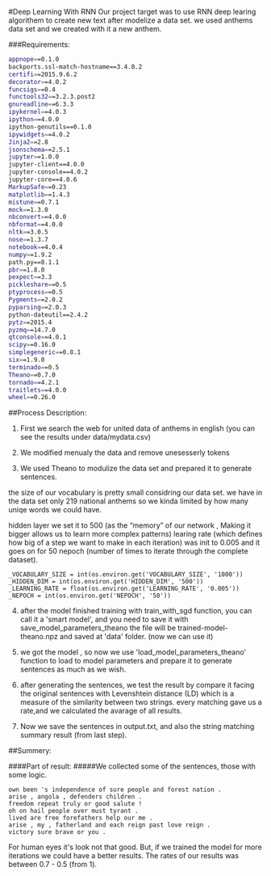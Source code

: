 #Deep Learning With RNN
Our project target was to use RNN deep learing algorithem to create new text after modelize a data set.
we used anthems data set and we created with it a new anthem.

###Requirements:
```bash
appnope==0.1.0
backports.ssl-match-hostname==3.4.0.2
certifi==2015.9.6.2
decorator==4.0.2
funcsigs==0.4
functools32==3.2.3.post2
gnureadline==6.3.3
ipykernel==4.0.3
ipython==4.0.0
ipython-genutils==0.1.0
ipywidgets==4.0.2
Jinja2==2.8
jsonschema==2.5.1
jupyter==1.0.0
jupyter-client==4.0.0
jupyter-console==4.0.2
jupyter-core==4.0.6
MarkupSafe==0.23
matplotlib==1.4.3
mistune==0.7.1
mock==1.3.0
nbconvert==4.0.0
nbformat==4.0.0
nltk==3.0.5
nose==1.3.7
notebook==4.0.4
numpy==1.9.2
path.py==8.1.1
pbr==1.8.0
pexpect==3.3
pickleshare==0.5
ptyprocess==0.5
Pygments==2.0.2
pyparsing==2.0.3
python-dateutil==2.4.2
pytz==2015.4
pyzmq==14.7.0
qtconsole==4.0.1
scipy==0.16.0
simplegeneric==0.8.1
six==1.9.0
terminado==0.5
Theano==0.7.0
tornado==4.2.1
traitlets==4.0.0
wheel==0.26.0
```

##Process Description:

1) First we search the web for united data of anthems in english (you can see the results under data/mydata.csv)

2) We modified menualy the data and remove unesesserly tokens

3) We used Theano to modulize the data set and prepared it to generate sentences.

the size of our vocabulary is pretty small considring our data set. we have in the data set only 219 national anthems so we kinda limited by how many uniqe words we could have.

hidden layer we set it to 500 (as the “memory” of our network , Making it bigger allows us to learn more complex patterns)
learing rate (which defines how big of a step we want to make in each iteration) was init to 0.005 and it goes on for 50 nepoch (number of times to iterate through the complete dataset).
```
_VOCABULARY_SIZE = int(os.environ.get('VOCABULARY_SIZE', '1000'))
_HIDDEN_DIM = int(os.environ.get('HIDDEN_DIM', '500')) 
_LEARNING_RATE = float(os.environ.get('LEARNING_RATE', '0.005'))
_NEPOCH = int(os.environ.get('NEPOCH', '50'))
```

4) after the model finished training with train_with_sgd function, you can call it a 'smart model', and you need to save it with save_model_parameters_theano the file will be trained-model-theano.npz and saved at 'data' folder. (now we can use it)

5) we got the model , so now we use 'load_model_parameters_theano' function to load to model parameters and prepare it to generate sentences as much as we wish.

6) after generating the sentences, we test the result by compare it facing the original sentences with 
Levenshtein distance (LD) which is a measure of the similarity between two strings.
every matching gave us a rate,and we calculated the avarage of all results.

7) Now we save the sentences in output.txt, and also the string matching summary result (from last step).


##Summery:

####Part of result:
#####We collected some of the sentences, those with some logic. 

```
own been 's independence of sure people and forest nation . 
arise , angola , defenders children . 
freedom repeat truly or good salute ! 
oh on hail people over must tyrant . 
lived are free forefathers help our me . 
arise , my , fatherland and each reign past love reign . 
victory sure brave or you . 
```

For human eyes it's look not that good. But, if we trained the model for more iterations we could have a better results. 
The rates of our results was between 0.7 - 0.5 (from 1). 
